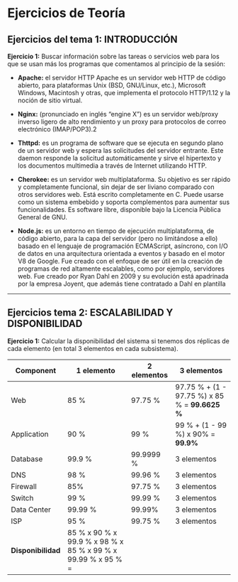 # Ejercicios de Teoría

## Ejercicios del tema 1: INTRODUCCIÓN

**Ejercicio 1:** Buscar información sobre las tareas o servicios web para los que se usan más los programas que comentamos al principio de la sesión:

  - **Apache:** el servidor HTTP Apache es un servidor web HTTP de código abierto, para plataformas Unix (BSD, GNU/Linux, etc.), Microsoft Windows, Macintosh y otras, que implementa el protocolo HTTP/1.12​ y la noción de sitio virtual.

  - **Nginx:** (pronunciado en inglés “engine X”) es un servidor web/proxy inverso ligero de alto rendimiento y un proxy para protocolos de correo electrónico (IMAP/POP3).2​

  - **Thttpd:** es un programa de software que se ejecuta en segundo plano de un servidor web y espera las solicitudes del servidor entrante. Este daemon responde la solicitud automáticamente y sirve el hipertexto y los documentos multimedia a través de Internet utilizando HTTP.

  - **Cherokee:** es un servidor web multiplataforma.​ Su objetivo es ser rápido y completamente funcional, sin dejar de ser liviano comparado con otros servidores web.​ Está escrito completamente en C. Puede usarse como un sistema embebido y soporta complementos para aumentar sus funcionalidades. Es software libre, disponible bajo la Licencia Pública General de GNU.

  - **Node.js:**  es un entorno en tiempo de ejecución multiplataforma, de código abierto, para la capa del servidor (pero no limitándose a ello) basado en el lenguaje de programación ECMAScript, asíncrono, con I/O de datos en una arquitectura orientada a eventos y basado en el motor V8 de Google. Fue creado con el enfoque de ser útil en la creación de programas de red altamente escalables, como por ejemplo, servidores web.​ Fue creado por Ryan Dahl en 2009 y su evolución está apadrinada por la empresa Joyent, que además tiene contratado a Dahl en plantilla

---

## Ejercicios tema 2: ESCALABILIDAD Y DISPONIBILIDAD

**Ejercicio 1:** Calcular la disponibilidad del sistema si tenemos dos réplicas de cada elemento (en total 3 elementos en cada subsistema).

|Component  | 1 elemento | 2 elementos | 3 elementos |
|----  | ----    | ---    | ----       |
|Web  | 85 % | 97.75 % | 97.75 % + (1 - 97.75 %) x 85 % = **99.6625 %** |
|Application  | 90 % | 99 % | 99 % + (1 - 99 %) x 90% = **99.9%** |
|Database  | 99.9 % | 99.9999 % | 3 elementos |
|DNS  | 98 % | 99.96 % | 3 elementos |
|Firewall  | 85% | 97.75 % | 3 elementos |
|Switch  | 99 % | 99.99 % | 3 elementos |
|Data Center  | 99.99 % | 99.99% | 3 elementos |
|ISP  | 95 % | 99.75 % | 3 elementos |
| **Disponibilidad**  | 85 % x 90 % x 99.9 % x 98 % x 85 % x 99 % x 99.99 % x 95 % =  |     |   |
